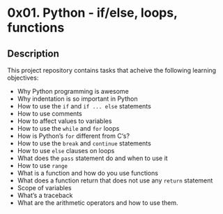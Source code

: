 # 0x01. Python - if/else, loops, functions
## Description
This project repository contains tasks that acheive the following learning objectives:

* Why Python programming is awesome
* Why indentation is so important in Python
* How to use the `if` and `if ... else` statements
* How to use comments
* How to affect values to variables
* How to use the `while` and `for` loops
* How is Python’s `for` different from C‘s?
* How to use the `break` and `continue` statements
* How to use `else` clauses on loops
* What does the `pass` statement do and when to use it
* How to use `range`
* What is a function and how do you use functions
* What does a function return that does not use any `return` statement
* Scope of variables
* What’s a traceback
* What are the arithmetic operators and how to use them.
